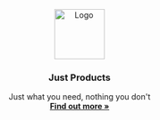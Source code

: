 <div align="center">
    <img width="90" alt="Logo" src="https://avatars.githubusercontent.com/u/168537275?s=200&v=4">
  </a>

  <h3 align="center">Just Products</h3>
  Just what you need, nothing you don't
  <br />
  <a href="https://justproducts.io"><strong>Find out more »</strong></a>
</div>

<br />

